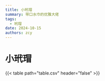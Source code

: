 ```yaml
---
title: 小玳瑁
summary: 带口水巾的优雅大佬
tags:
  - 玳瑁
date: 2024-10-15
authors: zcy
---
```


# 小玳瑁

{{< table path="table.csv" header="false" >}}
